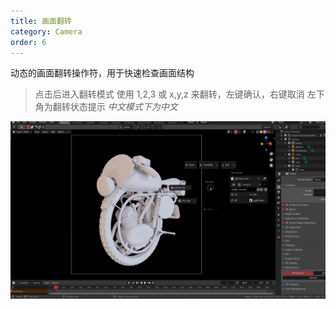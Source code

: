 ```yaml
---
title: 画面翻转
category: Camera
order: 6
---
```


动态的画面翻转操作符，用于快速检查画面结构

> 点击后进入翻转模式
> 使用 1,2,3 或 x,y,z 来翻转，左键确认，右键取消
> 左下角为翻转状态提示 *中文模式下为中文*

![flip](../../uploads/flip.gif)
